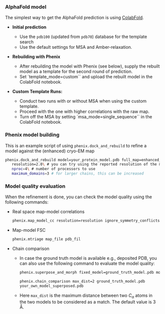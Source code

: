 ### AlphaFold model
The simplest way to get the AlphaFold prediction is using [ColabFold](https://colab.research.google.com/github/sokrypton/ColabFold/blob/main/AlphaFold2.ipynb).
* **Initial prediction**
    * Use the `pdb100` (updated from `pdb70`) database for the template search
    * Use the default settings for MSA and Amber-relaxation.
* **Rebuilding with Phenix**
    * After rebuilding the model with Phenix (see below), supply the rebuilt model as a template for the second round of prediction.
    * Set `template_mode=custom`` and upload the rebuilt model in the ColabFold notebook.

* **Custom Template Runs:**
    * Conduct two runs with or without MSA when using the custom template.
    * Proceed with the one with higher correlations with the raw map.
    * Turn off the MSA by setting `msa_mode=single_sequence`` in the ColabFold notebook.
### Phenix model building
This is an example script of using `phenix.dock_and_rebuild` to refine a model against the (enhanced) cryo-EM map
```bash
phenix.dock_and_rebuild model=your_protein_model.pdb full_map=enhanced_map.mrc\
   resolution=2.0\ # you can try using the reported resolution of the map to see which one gives higher correlation with the map
   nproc=4\ # number of processors to use
   maximum_domains=3 # for larger chains, this can be increased
```

### Model quality evaluation
When the refinement is done, you can check the model quality using the following commands:
* Real space map-model correlations
    ```bash
    phenix.map_model_cc resolution=resolution ignore_symmetry_conflicts=True pdb_file map_file
    ```

* Map-model FSC
    ```bash
    phenix.mtriage map_file pdb_fil
    ```
* Chain comparison
    * In case the ground truth model is available e.g., deposited PDB, you can also use the following command to evaluate the model quality:
        ```bash
        phenix.superpose_and_morph fixed_model=ground_truth_model.pdb moving_model=your_own_model.pdb trim=False 

        phenix.chain_comparison max_dist=2 ground_truth_model.pdb
        your_own_model_superposed.pdb  
        ```
    * Here `max_dist` is the maximum distance between two $C_{\alpha}$ atoms in the two models to be considered as a match. The default value is 3 Å.